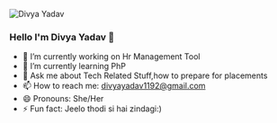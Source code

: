 ![Divya Yadav](https://raw.githubusercontent.com/divsyadav/divsyadav/master/assets/Divya%40Yadav.gif)
### Hello I'm Divya Yadav 👋

- 🔭 I’m currently working on Hr Management Tool
- 🌱 I’m currently learning PhP
- 💬 Ask me about Tech Related Stuff,how to prepare for placements 
- 📫 How to reach me: divyayadav1192@gmail.com
- 😄 Pronouns: She/Her
- ⚡ Fun fact: Jeelo thodi si hai zindagi:)
